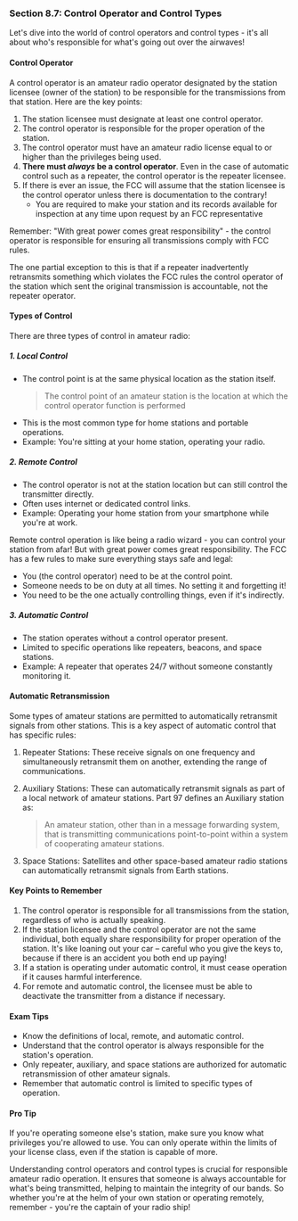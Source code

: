 ### Section 8.7: Control Operator and Control Types

Let's dive into the world of control operators and control types - it's all about who's responsible for what's going out over the airwaves!

#### Control Operator

A control operator is an amateur radio operator designated by the station licensee (owner of the station) to be responsible for the transmissions from that station. Here are the key points:

1. The station licensee must designate at least one control operator.
2. The control operator is responsible for the proper operation of the station.
3. The control operator must have an amateur radio license equal to or higher than the privileges being used.
4. **There must *always* be a control operator**. Even in the case of automatic control such as a repeater, the control operator is the repeater licensee.
5. If there is ever an issue, the FCC will assume that the station licensee is the control operator unless there is documentation to the contrary!
   * You are required to make your station and its records available for inspection at any time upon request by an FCC representative

Remember: "With great power comes great responsibility" - the control operator is responsible for ensuring all transmissions comply with FCC rules.

The one partial exception to this is that if a repeater inadvertently retransmits something which violates the FCC rules the control operator of the station which sent the original transmission is accountable, not the repeater operator.

#### Types of Control

There are three types of control in amateur radio:

##### 1. Local Control

- The control point is at the same physical location as the station itself.
   > The control point of an amateur station is the location at which the control operator function is performed
- This is the most common type for home stations and portable operations.
- Example: You're sitting at your home station, operating your radio.

##### 2. Remote Control

- The control operator is not at the station location but can still control the transmitter directly.
- Often uses internet or dedicated control links.
- Example: Operating your home station from your smartphone while you're at work.

Remote control operation is like being a radio wizard - you can control your station from afar! But with great power comes great responsibility. The FCC has a few rules to make sure everything stays safe and legal:

- You (the control operator) need to be at the control point.
- Someone needs to be on duty at all times. No setting it and forgetting it!
- You need to be the one actually controlling things, even if it's indirectly.

##### 3. Automatic Control

- The station operates without a control operator present.
- Limited to specific operations like repeaters, beacons, and space stations.
- Example: A repeater that operates 24/7 without someone constantly monitoring it.

#### Automatic Retransmission

Some types of amateur stations are permitted to automatically retransmit signals from other stations. This is a key aspect of automatic control that has specific rules:

1. Repeater Stations: These receive signals on one frequency and simultaneously retransmit them on another, extending the range of communications.

2. Auxiliary Stations: These can automatically retransmit signals as part of a local network of amateur stations. Part 97 defines an Auxiliary station as:
   > An amateur station, other than in a message forwarding system, that is transmitting communications point-to-point within a system of cooperating amateur stations.

3. Space Stations: Satellites and other space-based amateur radio stations can automatically retransmit signals from Earth stations.

#### Key Points to Remember

1. The control operator is responsible for all transmissions from the station, regardless of who is actually speaking.
2. If the station licensee and the control operator are not the same individual, both equally share responsibility for proper operation of the station. It's like loaning out your car – careful who you give the keys to, because if there is an accident you both end up paying!
3. If a station is operating under automatic control, it must cease operation if it causes harmful interference.
4. For remote and automatic control, the licensee must be able to deactivate the transmitter from a distance if necessary.

#### Exam Tips

- Know the definitions of local, remote, and automatic control.
- Understand that the control operator is always responsible for the station's operation.
- Only repeater, auxiliary, and space stations are authorized for automatic retransmission of other amateur signals.
- Remember that automatic control is limited to specific types of operation.

#### Pro Tip

If you're operating someone else's station, make sure you know what privileges you're allowed to use. You can only operate within the limits of your license class, even if the station is capable of more.

Understanding control operators and control types is crucial for responsible amateur radio operation. It ensures that someone is always accountable for what's being transmitted, helping to maintain the integrity of our bands. So whether you're at the helm of your own station or operating remotely, remember - you're the captain of your radio ship!